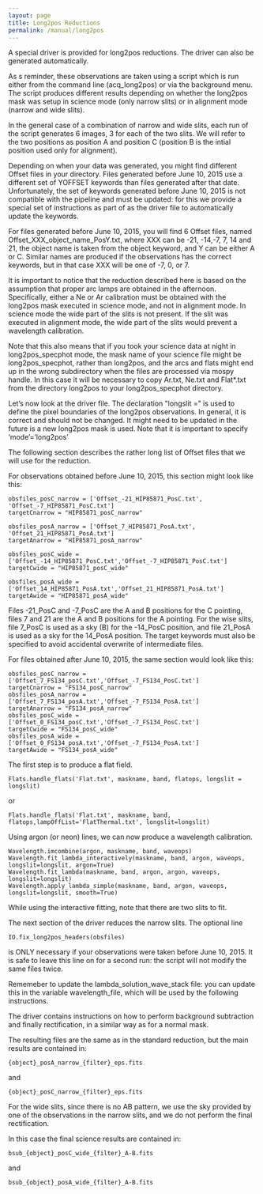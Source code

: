 ```yaml
---
layout: page
title: Long2pos Reductions
permalink: /manual/long2pos
---
```


A special driver is provided for long2pos reductions. The driver can also be generated automatically.

As s reminder, these observations are taken using a script which is run either from the command line (acq_long2pos) or via the background menu. The script produces different results depending on whether the long2pos mask was setup in science mode (only narrow slits) or in alignment mode (narrow and wide slits).

In the general case of a combination of narrow and wide slits, each run of the script generates 6 images, 3 for each of the two slits. We will refer to the two positions as position A and position C (position B is the intial position used only for alignment).

Depending on when your data was generated, you might find different Offset files in your directory. Files generated before June 10, 2015 use a different set of YOFFSET keywords than files generated after that date. Unfortunately, the set of keywords generated before June 10, 2015 is not compatible with the pipeline and must be updated: for this we provide a special set of instructions as part of as the driver file to automatically update the keywords.

For files generated before June 10, 2015, you will find 6 Offset files, named Offset_XXX_object_name_PosY.txt, where XXX can be -21, -14,-7, 7, 14 and 21, the object name is taken from the object keyword, and Y can be either A or C. Similar names are produced if the observations has the correct keywords, but in that case XXX will be one of -7, 0, or 7.

It is important to notice that the reduction described here is based on the assumption that proper arc lamps are obtained in the afternoon. Specifically, either a Ne or Ar calibration must be obtained with the long2pos mask executed in science mode, and not in alignment mode. In science mode the wide part of the slits is not present. If the slit was executed in alignment mode, the wide part of the slits would prevent a wavelength calibration.

Note that this also means that if you took your science data at night in long2pos_specphot mode, the mask name of your science file might be long2pos_specphot, rather than long2pos, and the arcs and flats might end up in the wrong subdirectory when the files are processed via mospy handle. In this case it will be necessary to copy Ar.txt, Ne.txt and Flat*.txt from the directory long2pos to your long2pos_specphot directory.

Let’s now look at the driver file.  The declaration "longslit =" is used to define the pixel boundaries of the long2pos observations. In general, it is correct and should not be changed. It might need to be updated in the future is a new long2pos mask is used. Note that it is important to specify ‘mode’=’long2pos’

The following section describes the rather long list of Offset files that we will use for the reduction.

For observations obtained before June 10, 2015, this section might look like this:

    obsfiles_posC_narrow = ['Offset_-21_HIP85871_PosC.txt', 'Offset_-7_HIP85871_PosC.txt']
    targetCnarrow = "HIP85871_posC_narrow"

    obsfiles_posA_narrow = ['Offset_7_HIP85871_PosA.txt', 'Offset_21_HIP85871_PosA.txt']
    targetAnarrow = "HIP85871_posA_narrow"

    obsfiles_posC_wide = ['Offset_-14_HIP85871_PosC.txt','Offset_-7_HIP85871_PosC.txt']
    targetCwide = "HIP85871_posC_wide"

    obsfiles_posA_wide = ['Offset_14_HIP85871_PosA.txt','Offset_21_HIP85871_PosA.txt']
    targetAwide = "HIP85871_posA_wide"

Files -21_PosC and -7_PosC are the A and B positions for the C pointing, files 7 and 21 are the A and B positions for the A pointing. For the wise slits, file 7_PosC is used as a sky (B) for the -14_PosC position, and file 21_PosA is used as a sky for the 14_PosA position. The target keywords must also be specified to avoid accidental overwrite of intermediate files.

For files obtained after June 10, 2015, the same section would look like this:

    obsfiles_posC_narrow = ['Offset_7_FS134_posC.txt','Offset_-7_FS134_PosC.txt']
    targetCnarrow = "FS134_posC_narrow"
    obsfiles_posA_narrow = ['Offset_7_FS134_posA.txt','Offset_-7_FS134_PosA.txt']
    targetAnarrow = "FS134_posA_narrow"
    obsfiles_posC_wide = ['Offset_0_FS134_posC.txt','Offset_-7_FS134_PosC.txt']
    targetCwide = "FS134_posC_wide"
    obsfiles_posA_wide = ['Offset_0_FS134_posA.txt','Offset_-7_FS134_PosA.txt']
    targetAwide = "FS134_posA_wide"

The first step is to produce a flat field.

    Flats.handle_flats('Flat.txt', maskname, band, flatops, longslit = longslit)

or

    Flats.handle_flats('Flat.txt', maskname, band, flatops,lampOffList='FlatThermal.txt', longslit=longslit)

Using argon (or neon) lines, we can now produce a wavelength calibration.

    Wavelength.imcombine(argon, maskname, band, waveops)
    Wavelength.fit_lambda_interactively(maskname, band, argon, waveops, longslit=longslit, argon=True)
    Wavelength.fit_lambda(maskname, band, argon, argon, waveops, longslit=longslit)
    Wavelength.apply_lambda_simple(maskname, band, argon, waveops, longslit=longslit, smooth=True)

While using the interactive fitting, note that there are two slits to fit.

The next section of the driver reduces the narrow slits. The optional line 

    IO.fix_long2pos_headers(obsfiles)

is ONLY necessary if your observations were taken before June 10, 2015. It is safe to leave this line on for a second run: the script will not modify the same files twice.

Rememeber to update the lambda_solution_wave_stack file: you can update this in the variable wavelength_file, which will be used by the following instructions.

The driver contains instructions on how to perform background subtraction and finally rectification, in a similar way as for a normal mask.

The resulting files are the same as in the standard reduction, but the main results are contained in:

    {object}_posA_narrow_{filter}_eps.fits

and 

    {object}_posC_narrow_{filter}_eps.fits

For the wide slits, since there is no AB pattern, we use the sky provided by one of the observations in the narrow slits, and we do not perform the final rectification.

In this case the final science results are contained in:

    bsub_{object}_posC_wide_{filter}_A-B.fits

and

    bsub_{object}_posA_wide_{filter}_A-B.fits


